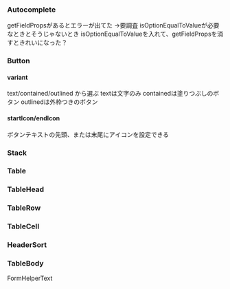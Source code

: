 ### Autocomplete
getFieldPropsがあるとエラーが出てた
→要調査
isOptionEqualToValueが必要なときとそうじゃないとき
isOptionEqualToValueを入れて、getFieldPropsを消すときれいになった？
### Button
#### variant
text/contained/outlined
から選ぶ
textは文字のみ
containedは塗りつぶしのボタン
outlinedは外枠つきのボタン

#### startIcon/endIcon
ボタンテキストの先頭、または末尾にアイコンを設定できる
### Stack

### Table

### TableHead

### TableRow

### TableCell

### HeaderSort

### TableBody


FormHelperText